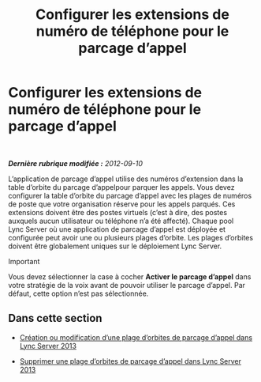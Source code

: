 ﻿---
title: Configurer les extensions de numéro de téléphone pour le parcage d’appel
TOCTitle: Configurer les extensions de numéro de téléphone pour le parcage d’appel
ms:assetid: fbf97624-9587-42a6-b276-1b69c574a74d
ms:mtpsurl: https://technet.microsoft.com/fr-fr/library/Gg182611(v=OCS.15)
ms:contentKeyID: 49299448
ms.date: 05/20/2016
mtps_version: v=OCS.15
ms.translationtype: HT
---

# Configurer les extensions de numéro de téléphone pour le parcage d’appel

 

_**Dernière rubrique modifiée :** 2012-09-10_

L’application de parcage d’appel utilise des numéros d’extension dans la table d’orbite du parcage d’appelpour parquer les appels. Vous devez configurer la table d’orbite du parcage d’appel avec les plages de numéros de poste que votre organisation réserve pour les appels parqués. Ces extensions doivent être des postes virtuels (c’est à dire, des postes auxquels aucun utilisateur ou téléphone n’a été affecté). Chaque pool Lync Server où une application de parcage d’appel est déployée et configurée peut avoir une ou plusieurs plages d’orbite. Les plages d’orbites doivent être globalement uniques sur le déploiement Lync Server.

> [!IMPORTANT]  
> Vous devez sélectionner la case à cocher <strong>Activer le parcage d’appel</strong> dans votre stratégie de la voix avant de pouvoir utiliser le parcage d’appel. Par défaut, cette option n’est pas sélectionnée.

## Dans cette section

  - [Création ou modification d’une plage d’orbites de parcage d’appel dans Lync Server 2013](lync-server-2013-create-or-modify-a-call-park-orbit-range.md)

  - [Supprimer une plage d’orbites de parcage d’appel dans Lync Server 2013](lync-server-2013-delete-a-call-park-orbit-range.md)

